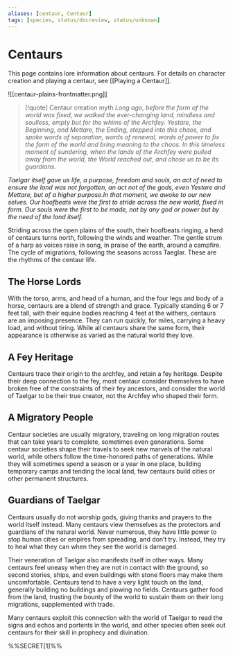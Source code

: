 ```yaml
---
aliases: [centaur, Centaur]
tags: [species, status/docreview, status/unknown]
---
```


# Centaurs

This page contains lore information about centaurs. For details on character creation and playing a centaur, see [[Playing a Centaur]]. 

![[centaur-plains-frontmatter.png]]

>[!quote] Centaur creation myth
*Long ago, before the form of the world was fixed, we walked the ever-changing land, mindless and soulless, empty but for the whims of the Archfey. Yestare, the Beginning, and Mettare, the Ending, stepped into this chaos, and spoke words of separation, words of renewal, words of power to fix the form of the world and bring meaning to the chaos. In this timeless moment of sundering, when the lands of the Archfey were pulled away from the world, the World reached out, and chose us to be its guardians.*
>
*Taelgar itself gave us life, a purpose, freedom and souls, an act of need to ensure the land was not forgotten, an act not of the gods, even Yestare and Mettare, but of a higher purpose.In that moment, we awoke to our new selves. Our hoofbeats were the first to stride across the new world, fixed in form. Our souls were the first to be made, not by any god or power but by the need of the land itself.*

Striding across the open plains of the south, their hoofbeats ringing, a herd of centaurs turns north, following the winds and weather. The gentle strum of a harp as voices raise in song, in praise of the earth, around a campfire. The cycle of migrations, following the seasons across Taeglar. These are the rhythms of the centaur life. 
## The Horse Lords
With the torso, arms, and head of a human, and the four legs and body of a horse, centaurs are a blend of strength and grace. Typically standing 6 or 7 feet tall, with their equine bodies reaching 4 feet at the withers, centaurs are an imposing presence. They can run quickly, for miles, carrying a heavy load, and without tiring. While all centaurs share the same form, their appearance is otherwise as varied as the natural world they love.
## A Fey Heritage
Centaurs trace their origin to the archfey, and retain a fey heritage. Despite their deep connection to the fey, most centaur consider themselves to have broken free of the constraints of their fey ancestors, and consider the world of Taelgar to be their true creator, not the Archfey who shaped their form. 
## A Migratory People
Centaur societies are usually migratory, traveling on long migration routes that can take years to complete, sometimes even generations. Some centaur societies shape their travels to seek new marvels of the natural world, while others follow the time-honored paths of generations. While they will sometimes spend a season or a year in one place, building temporary camps and tending the local land, few centaurs build cities or other permanent structures. 
## Guardians of Taelgar
Centaurs usually do not worship gods, giving thanks and prayers to the world itself instead. Many centaurs view themselves as the protectors and guardians of the natural world. Never numerous, they have little power to stop human cities or empires from spreading, and don’t try. Instead, they try to heal what they can when they see the world is damaged. 

Their veneration of Taelgar also manifests itself in other ways. Many centaurs feel uneasy when they are not in contact with the ground, so second stories, ships, and even buildings with stone floors may make them uncomfortable. Centaurs tend to have a very light touch on the land, generally building no buildings and plowing no fields. Centaurs gather food from the land, trusting the bounty of the world to sustain them on their long migrations, supplemented with trade.

Many centaurs exploit this connection with the world of Taelgar to read the signs and echos and portents in the world, and other species often seek out centaurs for their skill in prophecy and divination. 
    
%%SECRET[1]%%
